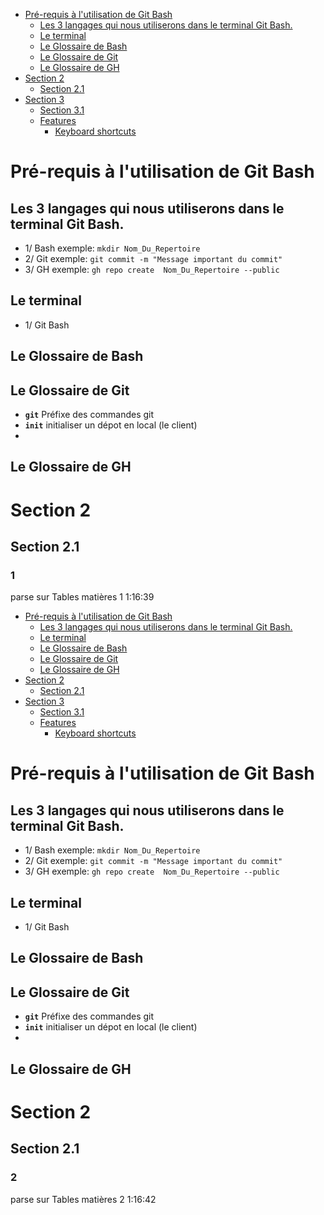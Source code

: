 
- [Pré-requis à l'utilisation de Git Bash](#pré-requis-à-lutilisation-de-git-bash)
  - [Les 3 langages qui nous utiliserons dans le terminal Git Bash.](#les-3-langages-qui-nous-utiliserons-dans-le-terminal-git-bash)
  - [Le terminal](#le-terminal)
  - [Le Glossaire de Bash](#le-glossaire-de-bash)
  - [Le Glossaire de Git](#le-glossaire-de-git)
  - [Le Glossaire de GH](#le-glossaire-de-gh)
- [Section 2](#section-2)
  - [Section 2.1](#section-21)
- [Section 3](#section-3)
  - [Section 3.1](#section-31)
  - [Features](#features)
    - [Keyboard shortcuts](#keyboard-shortcuts)


# Pré-requis à l'utilisation de Git Bash
## Les 3 langages qui nous utiliserons dans le terminal Git Bash.
- 1/    Bash exemple: `mkdir Nom_Du_Repertoire`
- 2/    Git exemple: `git commit -m "Message important du commit"`
- 3/    GH exemple: `gh repo create  Nom_Du_Repertoire --public`
## Le terminal 
- 1/ Git Bash
## Le Glossaire de Bash
## Le Glossaire de Git
- **`git`**  Préfixe des commandes git
- **`init`**  initialiser un dépot en local (le client)
- 

## Le Glossaire de GH

# Section 2
## Section 2.1
### 1
parse sur Tables matières 1
1:16:39

- [Pré-requis à l'utilisation de Git Bash](#pré-requis-à-lutilisation-de-git-bash)
  - [Les 3 langages qui nous utiliserons dans le terminal Git Bash.](#les-3-langages-qui-nous-utiliserons-dans-le-terminal-git-bash)
  - [Le terminal](#le-terminal)
  - [Le Glossaire de Bash](#le-glossaire-de-bash)
  - [Le Glossaire de Git](#le-glossaire-de-git)
  - [Le Glossaire de GH](#le-glossaire-de-gh)
- [Section 2](#section-2)
  - [Section 2.1](#section-21)
- [Section 3](#section-3)
  - [Section 3.1](#section-31)
  - [Features](#features)
    - [Keyboard shortcuts](#keyboard-shortcuts)


# Pré-requis à l'utilisation de Git Bash
## Les 3 langages qui nous utiliserons dans le terminal Git Bash.
- 1/    Bash exemple: `mkdir Nom_Du_Repertoire`
- 2/    Git exemple: `git commit -m "Message important du commit"`
- 3/    GH exemple: `gh repo create  Nom_Du_Repertoire --public`
## Le terminal 
- 1/ Git Bash
## Le Glossaire de Bash
## Le Glossaire de Git
- **`git`**  Préfixe des commandes git
- **`init`**  initialiser un dépot en local (le client)
- 

## Le Glossaire de GH

# Section 2
## Section 2.1
### 2
parse sur Tables matières 2
1:16:42
